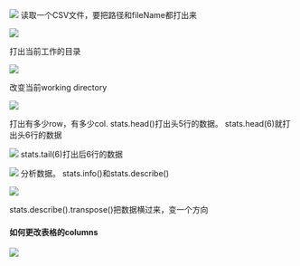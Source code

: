 ![](https://i.imgur.com/8yYu1nX.png)
读取一个CSV文件，要把路径和fileName都打出来

![](https://i.imgur.com/HPV1OLD.png)

打出当前工作的目录


![](https://i.imgur.com/aVmfhEs.png)

改变当前working directory

![](https://i.imgur.com/lHYUYZF.png)

打出有多少row，有多少col. stats.head()打出头5行的数据。 stats.head(6)就打出头6行的数据

![](https://i.imgur.com/v9uC4lY.png)
stats.tail(6)打出后6行的数据

![](https://i.imgur.com/PDgyDUf.png)
分析数据。 stats.info()和stats.describe()

![](https://i.imgur.com/UgOrqL5.png)

stats.describe().transpose()把数据横过来，变一个方向

#### 如何更改表格的columns
![](https://i.imgur.com/ucqtzxE.png)
